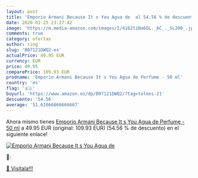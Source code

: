 ```yaml
---
layout: post
title: 'Emporio Armani Because It s You Agua de  al 54.56 % de descuento'
date: 2020-01-25 23:27:42
image: 'https://m.media-amazon.com/images/I/4162tiNa6GL._AC_._SL200_.jpg'
comments: true
category: ofertas
author: ring
slug: 'B07121DWQ2-es'
actualPrice: 49.95 EUR
currency: EUR
price: 49.95
comparePrice: 109.93 EUR
prodname: 'Emporio Armani Because It s You Agua de Perfume - 50 ml'
country: 'es'
flag: '🇪🇸'
buyurl: 'https://www.amazon.es/dp/B07121DWQ2/?tag=tolees-21'
descuento: '54.56'
average: '51.61666666666667'
---
```


Ahora mismo tienes [Emporio Armani Because It s You Agua de Perfume - 50 ml](https://www.amazon.es/dp/B07121DWQ2/?tag=tolees-21) a 49.95 EUR (original: 109.93 EUR) (54.56 %  de descuento) en el siguiente enlace!

[![Emporio Armani Because It s You Agua de ](https://m.media-amazon.com/images/I/4162tiNa6GL._AC_._SL200_.jpg)](https://www.amazon.es/dp/B07121DWQ2/?tag=tolees-21)

🔎:


[🛒 Visítala!!!](https://www.amazon.es/dp/B07121DWQ2/?tag=tolees-21)
